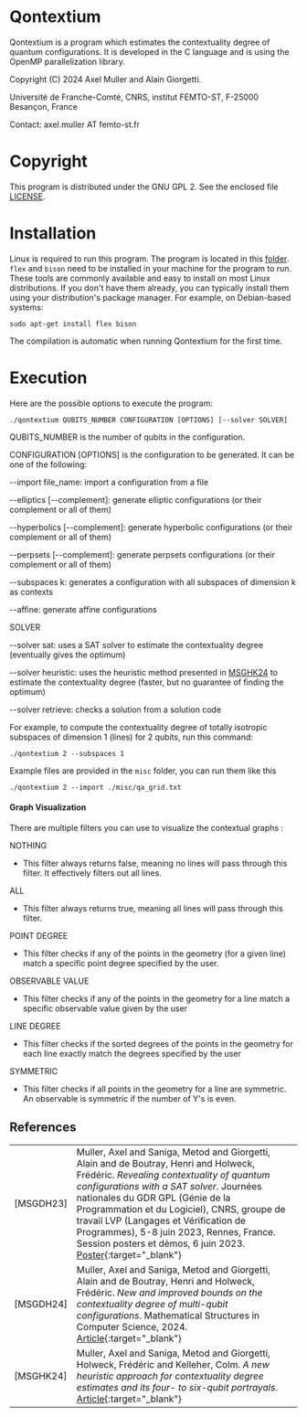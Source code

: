 # Qontextium

Qontextium is a program which estimates the contextuality degree 
of quantum configurations. It is developed in the C language and is 
using the OpenMP parallelization library.

Copyright (C) 2024 Axel Muller and Alain Giorgetti.

Université de Franche-Comté, CNRS, institut FEMTO-ST, F-25000 Besançon, France

Contact: axel.muller AT femto-st.fr

Copyright
=========

This program is distributed under the GNU GPL 2. See the enclosed file [LICENSE](./LICENSE).

Installation
============

Linux is required to run this program.
The program is located in this [folder](https://github.com/quantcert/quantcert.github.io/tree/master/contextualityDegree).
`flex` and `bison` need to be installed in your machine for the program to run.
These tools are commonly available and easy to install on most Linux distributions. 
If you don't have them already, you can typically install them using your distribution's package manager. 
For example, on Debian-based systems: 

    sudo apt-get install flex bison

The compilation is automatic when running Qontextium for the first time.

Execution
=========

Here are the possible options to execute the program:

    ./qontextium QUBITS_NUMBER CONFIGURATION [OPTIONS] [--solver SOLVER]

QUBITS_NUMBER is the number of qubits in the configuration.

CONFIGURATION [OPTIONS] is the configuration to be generated. It can be one of the following:

--import file_name: import a configuration from a file

--elliptics [--complement]: generate elliptic configurations (or their complement or all of them)

--hyperbolics [--complement]: generate hyperbolic configurations (or their complement or all of them)

--perpsets [--complement]: generate perpsets configurations (or their complement or all of them)

--subspaces k: generates a configuration with all subspaces of dimension k as contexts

--affine: generate affine configurations

SOLVER

--solver sat: uses a SAT solver to estimate the contextuality degree (eventually gives the optimum)

--solver heuristic: uses the heuristic method presented in [MSGHK24](#MSGHK24) to estimate the contextuality degree (faster, but no guarantee of finding the optimum)

--solver retrieve: checks a solution from a solution code

For example, to compute the contextuality degree of totally isotropic subspaces of dimension 1 
(lines) for 2 qubits, run this command:

    ./qontextium 2 --subspaces 1

Example files are provided in the `misc` folder, you can run them like this

    ./qontextium 2 --import ./misc/qa_grid.txt

#### Graph Visualization

There are multiple filters you can use to visualize the contextual graphs :

NOTHING
- This filter always returns false, meaning no lines will pass through this filter. It effectively filters out all lines.


ALL
- This filter always returns true, meaning all lines will pass through this filter.


POINT DEGREE
- This filter checks if any of the points in the geometry (for a given line) match a specific point degree specified by the user.


OBSERVABLE VALUE
- This filter checks if any of the points in the geometry for a line match a specific observable value given by the user


LINE DEGREE
- This filter checks if the sorted degrees of the points in the geometry for each line exactly match the degrees specified by the user


SYMMETRIC
- This filter checks if all points in the geometry for a line are symmetric. An observable is symmetric if the number of Y's is even.

## References

|                         |                                                    |
|-------------------------|----------------------------------------------------|
|<a id="MSGDH23"/>[MSGDH23]|Muller, Axel and Saniga, Metod and Giorgetti, Alain and de Boutray, Henri and Holweck, Frédéric. *Revealing contextuality of quantum configurations with a SAT solver*. Journées nationales du GDR GPL (Génie de la Programmation et du Logiciel), CNRS, groupe de travail LVP (Langages et Vérification de Programmes), 5-8 juin 2023, Rennes, France. Session posters et démos, 6 juin 2023. [Poster](23poster.pdf){:target="_blank"}|
|<a id="MSGDH24"/>[MSGDH24]|Muller, Axel and Saniga, Metod and Giorgetti, Alain and de Boutray, Henri and Holweck, Frédéric. *New and improved bounds on the contextuality degree of multi-qubit configurations*. Mathematical Structures in Computer Science, 2024. [Article](https://doi.org/10.1017/S0960129524000057){:target="_blank"}|
|<a id="MSGHK24"/>[MSGHK24]|Muller, Axel and Saniga, Metod and Giorgetti, Holweck, Frédéric and Kelleher, Colm. *A new heuristic approach for contextuality degree estimates and its four- to six-qubit portrayals*. [Article](https://doi.org/10.48550/arXiv.2407.02928){:target="_blank"}|

